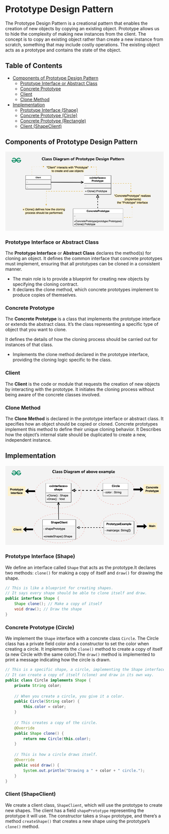 # Prototype Design Pattern

The Prototype Design Pattern is a creational pattern that enables the creation of new objects by copying an existing object. Prototype allows us to hide the complexity of making new instances from the client. The concept is to copy an existing object rather than create a new instance from scratch, something that may include costly operations. The existing object acts as a prototype and contains the state of the object.

## Table of Contents
- [Components of Prototype Design Pattern](#components-of-prototype-design-pattern)
  - [Prototype Interface or Abstract Class](#prototype-interface-or-abstract-class)
  - [Concrete Prototype](#concrete-prototype)
  - [Client](#client)
  - [Clone Method](#clone-method)
- [Implementation](#implementation)
  - [Prototype Interface (Shape)](#prototype-interface-shape)
  - [Concrete Prototype (Circle)](#concrete-prototype-circle)
  - [Concrete Prototype (Rectangle)](#concrete-prototype-rectangle)
  - [Client (ShapeClient)](#client-shapeclient)
## Components of Prototype Design Pattern
![alt text](uml.png)
### Prototype Interface or Abstract Class
The **Prototype Interface** or **Abstract Class** declares the method(s) for cloning an object. It defines the common interface that concrete prototypes must implement, ensuring that all prototypes can be cloned in a consistent manner.
- The main role is to provide a blueprint for creating new objects by specifying the cloning contract.
- It declares the clone method, which concrete prototypes implement to produce copies of themselves.
### Concrete Prototype
The **Concrete Prototype** is a class that implements the prototype interface or extends the abstract class. It’s the class representing a specific type of object that you want to clone.

 It defines the details of how the cloning process should be carried out for instances of that class.
- Implements the clone method declared in the prototype interface, providing the cloning logic specific to the class.
### Client
The **Client** is the code or module that requests the creation of new objects by interacting with the prototype. It initiates the cloning process without being aware of the concrete classes involved.
### Clone Method
The **Clone Method** is declared in the prototype interface or abstract class. It specifies how an object should be copied or cloned. Concrete prototypes implement this method to define their unique cloning behavior. It Describes how the object’s internal state should be duplicated to create a new, independent instance.
## Implementation
![alt text](implementation_image.png)
### Prototype Interface (Shape)
We define an interface called `Shape` that acts as the prototype.It declares two methods: `clone()` for making a copy of itself and `draw()` for drawing the shape.

```java
// This is like a blueprint for creating shapes.
// It says every shape should be able to clone itself and draw.
public interface Shape {
	Shape clone(); // Make a copy of itself
	void draw(); // Draw the shape
}
```
### Concrete Prototype (Circle)
We implement the `Shape` interface with a concrete class `Circle`. The Circle class has a private field color and a constructor to set the color when creating a circle. It implements the `clone()` method to create a copy of itself (a new Circle with the same color).The `draw()` method is implemented to print a message indicating how the circle is drawn.

```java
// This is a specific shape, a circle, implementing the Shape interface.
// It can create a copy of itself (clone) and draw in its own way.
public class Circle implements Shape {
	private String color;

	// When you create a circle, you give it a color.
	public Circle(String color) {
		this.color = color;
	}

	// This creates a copy of the circle.
	@Override
	public Shape clone() {
		return new Circle(this.color);
	}

	// This is how a circle draws itself.
	@Override
	public void draw() {
		System.out.println("Drawing a " + color + " circle.");
	}
}
```
### Client (ShapeClient)
We create a client class, `ShapeClient`, which will use the prototype to create new shapes. The client has a field `shapePrototype` representing the prototype it will use. The constructor takes a `Shape` prototype, and there’s a method `createShape()` that creates a new shape using the prototype’s `clone()` method.